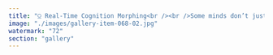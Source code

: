 ```yaml
---
title: "⍜ Real-Time Cognition Morphing<br /><br />Some minds don’t just interpret—they reinstantiate. They perceive people, systems, and moods as dynamic signal habitats, not static entities. Their cognition loops aren’t linear—they’re recursive and refractive, capable of modeling the internal geometry of another’s thought flow in real time.<br /><br />It’s not empathy. It’s not analysis. It’s cognition-as-simulation. A capacity to embody foreign mental architectures without merging with them. To instantiate methodologies on demand—fluid, improvisational, decentering.<br /><br />This ability often runs unconsciously, like background synthesis. But when it scans legacy minds encoded with societal scripts, it creates friction: Predefined behavior loops clash with expectation of improvisational signal flow.<br /><br />Most people operate on inherited heuristics. This mind expects decentralized cognition. Systemic resonance. Emergence.<br /><br />Learning to consciously toggle this modeling—filtering noise, tracing recursive cues, and disengaging from low-fidelity patterns—is a liberation.<br /><br />It’s not about understanding everything. It’s about knowing when a system’s architecture no longer deserves your attention."
image: "./images/gallery-item-068-02.jpg"
watermark: "72"
section: "gallery"
---
```

